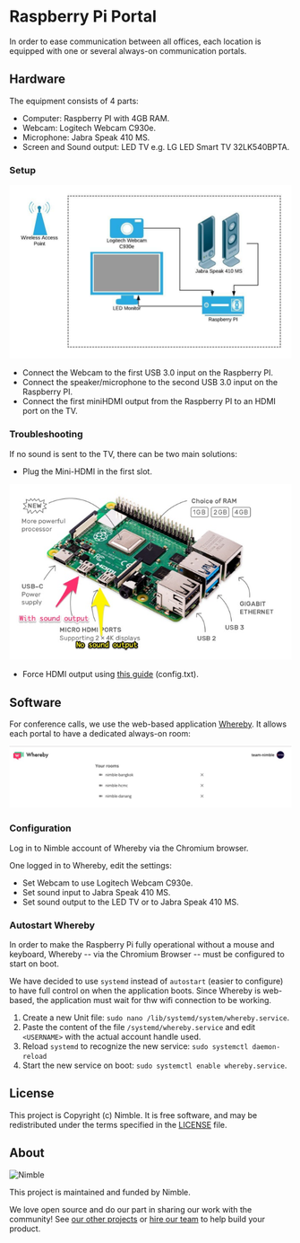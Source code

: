 # Raspberry Pi Portal

In order to ease communication between all offices, each location is equipped with one or several always-on communication portals. 

## Hardware

The equipment consists of 4 parts:

- Computer: Raspberry PI with 4GB RAM.
- Webcam: Logitech Webcam C930e.
- Microphone: Jabra Speak 410 MS.
- Screen and Sound output: LED TV e.g. LG LED Smart TV 32LK540BPTA.

### Setup

![Hardware setup](assets/hardware-setup.jpg)

- Connect the Webcam to the first USB 3.0 input on the Raspberry PI.
- Connect the speaker/microphone to the second USB 3.0 input on the Raspberry PI.
- Connect the first miniHDMI output from the Raspberry PI to an HDMI port on the TV.

### Troubleshooting

If no sound is sent to the TV, there can be two main solutions:

- Plug the Mini-HDMI in the first slot.

![Troubleshooting Sound Output](assets/troubleshooting-sound-output.jpg)

- Force HDMI output using [this guide](https://www.raspberrypi.org/documentation/configuration/audio-config.md) (config.txt).

## Software

For conference calls, we use the web-based application [Whereby](https://whereby.com/). It allows each portal to have a dedicated always-on room:

![Whereby Rooms](assets/software-rooms.png)

### Configuration

Log in to Nimble account of Whereby via the Chromium browser.

One logged in to Whereby, edit the settings:

- Set Webcam to use Logitech Webcam C930e.
- Set sound input to Jabra Speak 410 MS.
- Set sound output to the LED TV or to Jabra Speak 410 MS.

### Autostart Whereby

In order to make the Raspberry Pi fully operational without a mouse and keyboard, Whereby -- via the Chromium Browser -- must be configured to start on boot.

We have decided to use `systemd` instead of `autostart` (easier to configure) to have full control on when the application boots. Since Whereby is web-based, the application must wait for thw wifi connection to be working.

1. Create a new Unit file: `sudo nano /lib/systemd/system/whereby.service`. 
2. Paste the content of the file `/systemd/whereby.service` and edit `<USERNAME>` with the actual account handle used.
3. Reload `systemd` to recognize the new service: `sudo systemctl daemon-reload`
4. Start the new service on boot: `sudo systemctl enable whereby.service`.

## License

This project is Copyright (c) Nimble. It is free software,
and may be redistributed under the terms specified in the [LICENSE] file.

[LICENSE]: /LICENSE

## About

![Nimble](https://assets.nimblehq.co/logo/dark/logo-dark-text-160.png)

This project is maintained and funded by Nimble.

We love open source and do our part in sharing our work with the community!
See [our other projects][community] or [hire our team][hire] to help build your product.

[community]: https://github.com/nimblehq
[hire]: https://nimblehq.co/
